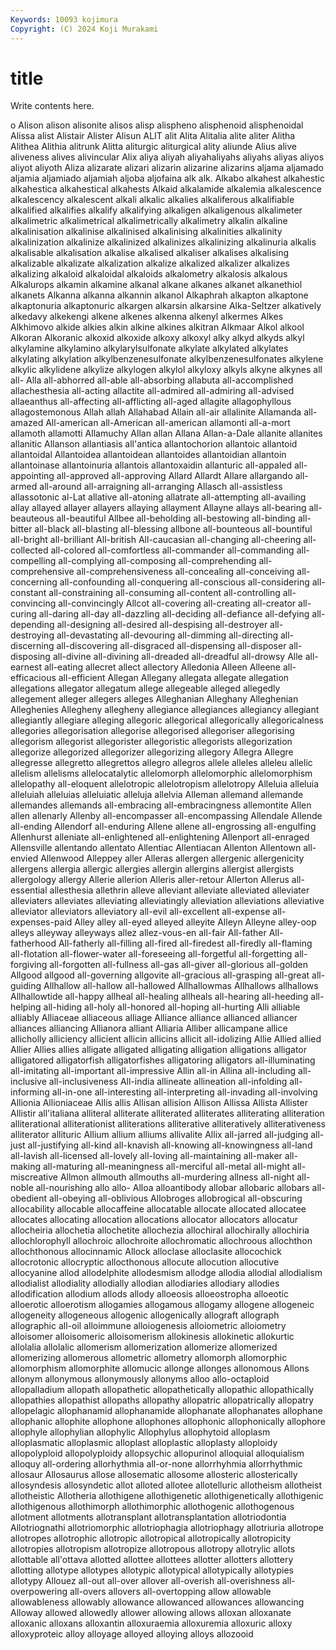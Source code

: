 ```yaml
---
Keywords: 10093 kojimura
Copyright: (C) 2024 Koji Murakami
---
```


# title

Write contents here.



o Alison alison alisonite alisos alisp
alispheno alisphenoid alisphenoidal Alissa alist Alistair Alister Alisun ALIT alit
Alita Alitalia alite aliter Alitha Alithea Alithia alitrunk Alitta aliturgic
aliturgical ality aliunde Alius alive aliveness alives alivincular Alix aliya
aliyah aliyahaliyahs aliyahs aliyas aliyos aliyot aliyoth Aliza alizarate alizari
alizarin alizarine alizarins aljama aljamado aljamia aljamiado aljamiah aljoba aljofaina
alk alk. Alkabo alkahest alkahestic alkahestica alkahestical alkahests Alkaid alkalamide
alkalemia alkalescence alkalescency alkalescent alkali alkalic alkalies alkaliferous alkalifiable alkalified
alkalifies alkalify alkalifying alkaligen alkaligenous alkalimeter alkalimetric alkalimetrical alkalimetrically alkalimetry
alkalin alkaline alkalinisation alkalinise alkalinised alkalinising alkalinities alkalinity alkalinization alkalinize
alkalinized alkalinizes alkalinizing alkalinuria alkalis alkalisable alkalisation alkalise alkalised alkaliser
alkalises alkalising alkalizable alkalizate alkalization alkalize alkalized alkalizer alkalizes alkalizing
alkaloid alkaloidal alkaloids alkalometry alkalosis alkalous Alkalurops alkamin alkamine alkanal
alkane alkanes alkanet alkanethiol alkanets Alkanna alkanna alkannin alkanol Alkaphrah
alkapton alkaptone alkaptonuria alkaptonuric alkargen alkarsin alkarsine Alka-Seltzer alkatively alkedavy
alkekengi alkene alkenes alkenna alkenyl alkermes Alkes Alkhimovo alkide alkies
alkin alkine alkines alkitran Alkmaar Alkol alkool Alkoran Alkoranic alkoxid
alkoxide alkoxy alkoxyl alky alkyd alkyds alkyl alkylamine alkylamino alkylarylsulfonate
alkylate alkylated alkylates alkylating alkylation alkylbenzenesulfonate alkylbenzenesulfonates alkylene alkylic alkylidene
alkylize alkylogen alkylol alkyloxy alkyls alkyne alkynes all all- Alla
all-abhorred all-able all-absorbing allabuta all-accomplished allachesthesia all-acting allactite all-admired all-admiring
all-advised allaeanthus all-affecting all-afflicting all-aged allagite allagophyllous allagostemonous Allah allah
Allahabad Allain all-air allalinite Allamanda all-amazed All-american all-American all-american allamonti
all-a-mort allamoth allamotti Allamuchy Allan allan Allana Allan-a-Dale allanite allanites
allanitic Allanson allantiasis all'antica allantochorion allantoic allantoid allantoidal Allantoidea allantoidean
allantoides allantoidian allantoin allantoinase allantoinuria allantois allantoxaidin allanturic all-appaled all-appointing
all-approved all-approving Allard Allardt Allare allargando all-armed all-around all-arraigning all-arranging
Allasch all-assistless allassotonic al-Lat allative all-atoning allatrate all-attempting all-availing allay
allayed allayer allayers allaying allayment Allayne allays all-bearing all-beauteous all-beautiful
Allbee all-beholding all-bestowing all-binding all-bitter all-black all-blasting all-blessing allbone all-bounteous
all-bountiful all-bright all-brilliant All-british All-caucasian all-changing all-cheering all-collected all-colored all-comfortless
all-commander all-commanding all-compelling all-complying all-composing all-comprehending all-comprehensive all-comprehensiveness all-concealing all-conceiving
all-concerning all-confounding all-conquering all-conscious all-considering all-constant all-constraining all-consuming all-content all-controlling
all-convincing all-convincingly Allcot all-covering all-creating all-creator all-curing all-daring all-day all-dazzling
all-deciding all-defiance all-defying all-depending all-designing all-desired all-despising all-destroyer all-destroying all-devastating
all-devouring all-dimming all-directing all-discerning all-discovering all-disgraced all-dispensing all-disposer all-disposing all-divine
all-divining all-dreaded all-dreadful all-drowsy Alle all-earnest all-eating allecret allect allectory
Alledonia Alleen Alleene all-efficacious all-efficient Allegan Allegany allegata allegate allegation
allegations allegator allegatum allege allegeable alleged allegedly allegement alleger allegers
alleges Alleghanian Alleghany Alleghenian Alleghenies Allegheny allegheny allegiance allegiances allegiancy
allegiant allegiantly allegiare alleging allegoric allegorical allegorically allegoricalness allegories allegorisation
allegorise allegorised allegoriser allegorising allegorism allegorist allegorister allegoristic allegorists allegorization
allegorize allegorized allegorizer allegorizing allegory Allegra Allegre allegresse allegretto allegrettos
allegro allegros allele alleles alleleu allelic allelism allelisms allelocatalytic allelomorph
allelomorphic allelomorphism allelopathy all-eloquent allelotropic allelotropism allelotropy Alleluia alleluia alleluiah
alleluias alleluiatic alleluja allelvia Alleman allemand allemande allemandes allemands all-embracing
all-embracingness allemontite Allen allen allenarly Allenby all-encompasser all-encompassing Allendale Allende
all-ending Allendorf all-enduring Allene allene all-engrossing all-engulfing Allenhurst alleniate all-enlightened
all-enlightening Allenport all-enraged Allensville allentando allentato Allentiac Allentiacan Allenton Allentown
all-envied Allenwood Alleppey aller Alleras allergen allergenic allergenicity allergens allergia
allergic allergies allergin allergins allergist allergists allergology allergy Allerie allerion
Alleris aller-retour Allerton Allerus all-essential allesthesia allethrin alleve alleviant alleviate
alleviated alleviater alleviaters alleviates alleviating alleviatingly alleviation alleviations alleviative alleviator
alleviators alleviatory all-evil all-excellent all-expense all-expenses-paid Alley alley all-eyed alleyed
alleyite Alleyn Alleyne alley-oop alleys alleyway alleyways allez allez-vous-en all-fair
All-father All-fatherhood All-fatherly all-filling all-fired all-firedest all-firedly all-flaming all-flotation all-flower-water
all-foreseeing all-forgetful all-forgetting all-forgiving all-forgotten all-fullness all-gas all-giver all-glorious all-golden
Allgood allgood all-governing allgovite all-gracious all-grasping all-great all-guiding Allhallow all-hallow
all-hallowed Allhallowmas Allhallows allhallows Allhallowtide all-happy allheal all-healing allheals all-hearing
all-heeding all-helping all-hiding all-holy all-honored all-hoping all-hurting Alli alliable alliably
Alliaceae alliaceous alliage Alliance alliance allianced alliancer alliances alliancing Allianora
alliant Alliaria Alliber allicampane allice allicholly alliciency allicient allicin allicins
allicit all-idolizing Allie Allied allied Allier Allies allies alligate alligated
alligating alligation alligations alligator alligatored alligatorfish alligatorfishes alligatoring alligators all-illuminating
all-imitating all-important all-impressive Allin all-in Allina all-including all-inclusive all-inclusiveness All-india
allineate allineation all-infolding all-informing all-in-one all-interesting all-interpreting all-invading all-involving Allionia
Allioniaceae Allis allis Allisan allision Allison Allissa Allista Allister Allistir
all'italiana alliteral alliterate alliterated alliterates alliterating alliteration alliterational alliterationist alliterations
alliterative alliteratively alliterativeness alliterator allituric Allium allium alliums allivalite Allix
all-jarred all-judging all-just all-justifying all-kind all-knavish all-knowing all-knowingness all-land all-lavish
all-licensed all-lovely all-loving all-maintaining all-maker all-making all-maturing all-meaningness all-merciful all-metal
all-might all-miscreative Allmon allmouth allmouths all-murdering allness all-night all-noble all-nourishing
allo allo- Alloa alloantibody allobar allobaric allobars all-obedient all-obeying all-oblivious
Allobroges allobrogical all-obscuring allocability allocable allocaffeine allocatable allocate allocated allocatee
allocates allocating allocation allocations allocator allocators allocatur allocheiria allochetia allochetite
allochezia allochiral allochirally allochiria allochlorophyll allochroic allochroite allochromatic allochroous allochthon
allochthonous allocinnamic Allock alloclase alloclasite allocochick allocrotonic allocryptic allocthonous allocute
allocution allocutive allocyanine allod allodelphite allodesmism allodge allodia allodial allodialism
allodialist allodiality allodially allodian allodiaries allodiary allodies allodification allodium allods
allody alloeosis alloeostropha alloeotic alloerotic alloerotism allogamies allogamous allogamy allogene
allogeneic allogeneity allogeneous allogenic allogenically allograft allograph allographic all-oil alloimmune
alloiogenesis alloiometric alloiometry alloisomer alloisomeric alloisomerism allokinesis allokinetic allokurtic allolalia
allolalic allomerism allomerization allomerize allomerized allomerizing allomerous allometric allometry allomorph
allomorphic allomorphism allomorphite allomucic allonge allonges allonomous Allons allonym allonymous
allonymously allonyms alloo allo-octaploid allopalladium allopath allopathetic allopathetically allopathic allopathically
allopathies allopathist allopaths allopathy allopatric allopatrically allopatry allopelagic allophanamid allophanamide
allophanate allophanates allophane allophanic allophite allophone allophones allophonic allophonically allophore
allophyle allophylian allophylic Allophylus allophytoid alloplasm alloplasmatic alloplasmic alloplast alloplastic
alloplasty alloploidy allopolyploid allopolyploidy allopsychic allopurinol alloquial alloquialism alloquy all-ordering
allorhythmia all-or-none allorrhyhmia allorrhythmic allosaur Allosaurus allose allosematic allosome allosteric
allosterically allosyndesis allosyndetic allot alloted allotee allotelluric allotheism allotheist allotheistic
Allotheria allothigene allothigenetic allothigenetically allothigenic allothigenous allothimorph allothimorphic allothogenic allothogenous
allotment allotments allotransplant allotransplantation allotriodontia Allotriognathi allotriomorphic allotriophagia allotriophagy allotriuria
allotrope allotropes allotrophic allotropic allotropical allotropically allotropicity allotropies allotropism allotropize
allotropous allotropy allotrylic allots allottable all'ottava allotted allottee allottees allotter
allotters allottery allotting allotype allotypes allotypic allotypical allotypically allotypies allotypy
Allouez all-out all-over allover all-overish all-overishness all-overpowering all-overs allovers all-overtopping
allow allowable allowableness allowably allowance allowanced allowances allowancing Alloway allowed
allowedly allower allowing allows alloxan alloxanate alloxanic alloxans alloxantin alloxuraemia
alloxuremia alloxuric alloxy alloxyproteic alloy alloyage alloyed alloying alloys allozooid
